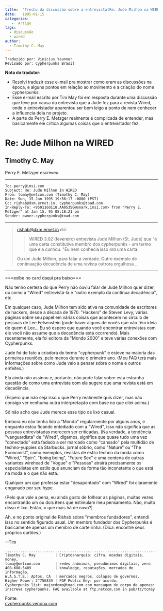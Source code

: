 ```yaml
---
title:  "Trecho da discussão sobre a entrevista(Re: Jude Milhon na WIRED)"
date:   1995-01-15
categories:
   -  Artigo
tags:
  - discussão
  - wired
author:
  - Timothy C. May
---
```

```
Traduzido por: Vinicius Yaunner
Revisado por: Cypherpunks Brasil
```

**Nota do tradutor:**
* Resolvi traduzir esse e-mail pra mostrar como eram as discussões na época, e alguns pontos em relação ao movimento e a criação do nome cypherpunks.
* Esse e-mail escrito por Tim May foi em resposta durante uma discussão que teve por causa da entrevista que a Jude fez para a revista Wired, onde o entrevistador aparentou ser bem leigo a ponto de nem conhecer a influencia dela no projeto.
* A parte do Perry E. Metzger realmente é complicada de entender, mas basicamente ele critica algumas coisas que o entrevistador fez.


# Re: Jude Milhon na WIRED
## Timothy C. May

Perry E. Metzger escreveu:

***
    To: perry@imsi.com
    Subject: Re: Jude Milhon in WIRED
    From: tcmay@netcom.com (Timothy C. May)
    Date: Sun, 15 Jan 1995 19:56:17 -0800 (PST)
    Cc: rishab@dxm.ernet.in, cypherpunks@toad.com
    In-Reply-To: <9501160118.AA05350@snark.imsi.com> from "Perry E. Metzger" at Jan 15, 95 08:18:21 pm
    Sender: owner-cypherpunks@toad.com
***


> rishab@dxm.ernet.in diz:
>> WIRED 3.02 (fevereiro) entrevista Jude Milhon (St. Jude) que "é uma carta constitutiva
>> membro dos cypherpunks - um termo que ela cunhou. "Eu nem conhecia isso
>> _era_ uma carta.
>
> Ou um Jude Milhon, para falar a verdade. Outro exemplo de continuação
> decadência de uma revista outrora orgulhosa ...
---

===exibe no card daqui pra baixo===

Não tenho certeza do que Perry não ouviu falar de Jude Milhon quer dizer, ou como a "Wired" entrevistá-la é "outro exemplo da contínua decadência", etc.

Em qualquer caso, Jude Milhon tem sido ativa na comunidade de escritores de hackers, desde a década de 1970. "Hackers" de Steven Levy, várias páginas sobre seu papel em várias coisas que acontecem no círculo de pessoas de Lee Felsenstein (pode haver alguns de vocês que não têm ideia de quem é Lee... Eu só espero que quando você encontrar entrevistas com ele você não assume que a decadência está ocorrendo). Mais recentemente, ela foi editora da "Mondo 2000" e teve várias conexões com Cypherpunks.

Jude foi de fato a criadora do termo "cypherpunk" e esteve na maioria das primeiras reuniões, pelo menos durante o primeiro ano. (Meu FAQ terá mais informações sobre como Jude veio a pensar sobre o nome e outros enfeites.)

Ela ainda não assinou e, portanto, não pode falar sobre esta estranha questão de como uma entrevista com ela sugere que uma revista está em decadência.

(Espero que não seja isso o que Perry realmente quis dizer, mas não consigo ver nenhuma outra interpretação com base no que citei acima.)

Só não acho que Jude merece esse tipo de lixo casual.

Embora eu não tenha lido a "Mondo" regularmente por alguns anos, e enquanto estou ficando entediado com a "Wired", isso não significa que as pessoas entrevistadas merecem ser criticadas. (Na verdade, a tendência "vanguardista" de "Wired", digamos, significa que quase tudo uma vez "conectado" está fadado a ser marcado como "cansado" pela multidão de techno-yuppies da Starbucks. jornal sóbrio, como "Nature" ou "The Economist", como exemplos, revistas de estilo techno da moda como "Wired," "Spin", "boing boing", "Future Sex" e uma centena de outras variantes wirehead de "Vogue" e "Pessoas" atrairá precisamente os especialistas em estilo que anunciam de forma tão inconstante o que está na moda e o que não está.

Qualquer um que professa estar "desapontado" com "Wired" foi claramente enganado por seu hype.

(Pelo que vale a pena, eu ainda gosto de folhear as páginas, muitas vezes encontrando um ou dois itens que estimulam meu pensamento. Não, muito disso é lixo. Então, o que mais há de novo?)

Ah, e no ponto original de Rishab sobre "membros fundadores", entendi isso no sentido figurado usual. Um membro fundador dos Cypherpunks é basicamente apenas um membro de carteirinha. (Dica: encontre seus próprios cartões.)

--Tim

```
......................................................................
Timothy C. May         | Criptoanarquia: cifra, moedas digitais, money,  
tcmay@netcom.com       | redes anônimas, pseudônimos digitais, zero
408-688-5409           | knowledge, reputações, mercados de informação, 
W.A.S.T.E.: Aptos, CA  | mercados negros, colapso de governos.
Higher Power: 2^756839 | PGP Public Key: por acordo.
Cypherpunks list: majordomo@toad.com com mensagem de corpo de apenas: 
inscreva cypherpunks. FAQ available at ftp.netcom.com in pub/tc/tcmay
```


Fonte:  
[cypherpunks.venona.com](http://cypherpunks.venona.com/date/1995/01/msg00743.html)  

